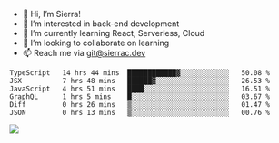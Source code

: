 - 👋 Hi, I’m Sierra!
- 👀 I’m interested in back-end development
- 🌱 I’m currently learning React, Serverless, Cloud
- 💞️ I’m looking to collaborate on learning
- 📫 Reach me via git@sierrac.dev

<!--START_SECTION:waka-->

```text
TypeScript   14 hrs 44 mins  ████████████▓░░░░░░░░░░░░   50.08 %
JSX          7 hrs 48 mins   ██████▓░░░░░░░░░░░░░░░░░░   26.53 %
JavaScript   4 hrs 51 mins   ████░░░░░░░░░░░░░░░░░░░░░   16.51 %
GraphQL      1 hrs 5 mins    █░░░░░░░░░░░░░░░░░░░░░░░░   03.67 %
Diff         0 hrs 26 mins   ▒░░░░░░░░░░░░░░░░░░░░░░░░   01.47 %
JSON         0 hrs 13 mins   ▒░░░░░░░░░░░░░░░░░░░░░░░░   00.76 %
```

<!--END_SECTION:waka-->


![](https://hit.yhype.me/github/profile?user_id=7351311)

